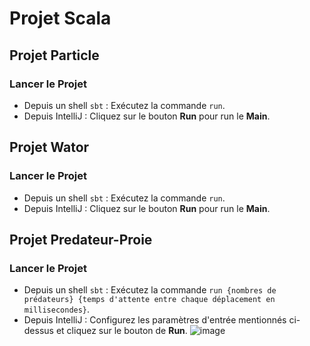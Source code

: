 # Projet Scala

## Projet Particle

### Lancer le Projet
- Depuis un shell `sbt` : Exécutez la commande `run`.
- Depuis IntelliJ : Cliquez sur le bouton **Run** pour run le **Main**.

## Projet Wator

### Lancer le Projet
- Depuis un shell `sbt` : Exécutez la commande `run`.
- Depuis IntelliJ : Cliquez sur le bouton **Run** pour run le **Main**.

## Projet Predateur-Proie

### Lancer le Projet
- Depuis un shell `sbt` : Exécutez la commande `run {nombres de prédateurs} {temps d'attente entre chaque déplacement en millisecondes}`.
- Depuis IntelliJ : Configurez les paramètres d'entrée mentionnés ci-dessus et cliquez sur le bouton de **Run**.
![image](https://github.com/user-attachments/assets/88423531-0464-49be-b8a3-527ee146a7f3)
